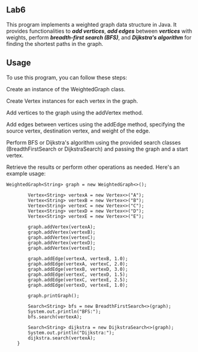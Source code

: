 ## Lab6

This program implements a weighted graph data structure in Java. It provides functionalities to ***add vertices***, ***add edges*** between ***vertices*** with weights, perform ***breadth-first search (BFS)***, and ***Dijkstra's algorithm*** for finding the shortest paths in the graph.


## Usage
To use this program, you can follow these steps:

Create an instance of the WeightedGraph class.

Create Vertex instances for each vertex in the graph.

Add vertices to the graph using the addVertex method.

Add edges between vertices using the addEdge method, specifying the source vertex, destination vertex, and weight of the edge.

Perform BFS or Dijkstra's algorithm using the provided search classes (BreadthFirstSearch or DijkstraSearch) and passing the graph and a start vertex.

Retrieve the results or perform other operations as needed.
Here's an example usage:

```
WeightedGraph<String> graph = new WeightedGraph<>();

        Vertex<String> vertexA = new Vertex<>("A");
        Vertex<String> vertexB = new Vertex<>("B");
        Vertex<String> vertexC = new Vertex<>("C");
        Vertex<String> vertexD = new Vertex<>("D");
        Vertex<String> vertexE = new Vertex<>("E");

        graph.addVertex(vertexA);
        graph.addVertex(vertexB);
        graph.addVertex(vertexC);
        graph.addVertex(vertexD);
        graph.addVertex(vertexE);

        graph.addEdge(vertexA, vertexB, 1.0);
        graph.addEdge(vertexA, vertexC, 2.0);
        graph.addEdge(vertexB, vertexD, 3.0);
        graph.addEdge(vertexC, vertexD, 1.5);
        graph.addEdge(vertexC, vertexE, 2.5);
        graph.addEdge(vertexD, vertexE, 1.0);

        graph.printGraph();

        Search<String> bfs = new BreadthFirstSearch<>(graph);
        System.out.println("BFS:");
        bfs.search(vertexA);

        Search<String> dijkstra = new DijkstraSearch<>(graph);
        System.out.println("Dijkstra:");
        dijkstra.search(vertexA);
    }

```


